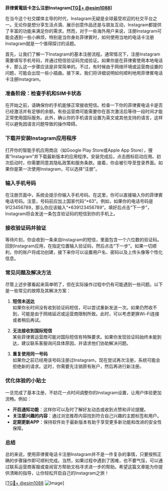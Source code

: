 **菲律賓電話卡怎么注册Instagram[[TG💪+ @esim1088](https://t.me/s/esim1088)]**

在当今这个社交媒体主导的时代，Instagram无疑是全球最受欢迎的社交平台之一。无论你是想分享生活点滴、展示创意作品还是与朋友互动，Instagram都提供了丰富的功能来满足你的需求。然而，对于一些海外用户来说，注册Instagram可能会遇到一些小麻烦，特别是当你身处菲律賓时，如何使用当地的电话卡注册Instagram就是一个值得探讨的话题。

首先，让我们了解一下Instagram的基本注册流程。通常情况下，注册Instagram需要填写手机号码，并通过短信验证码完成验证。如果你是在菲律賓使用本地电话卡，那么这一步骤应该是非常简单的。不过，有时候由于网络环境或运营商设置的问题，可能会出现一些小插曲。接下来，我们将详细说明如何顺利地用菲律賓电话卡注册Instagram。

### **准备阶段：检查手机和SIM卡状态**
在开始之前，请确保你的手机能够正常接收短信。检查一下你的菲律賓电话卡是否已经激活并有足够的余额。有些运营商可能需要你在首次激活后等待一段时间才能正常使用国际服务。此外，确认你的手机语言设置为英文或其他支持的语言，这样可以避免因语言问题导致的操作障碍。

### **下载并安装Instagram应用程序**
打开你的智能手机应用商店（如Google Play Store或Apple App Store），搜索“Instagram”并下载最新版本的应用程序。安装完成后，点击图标启动应用。初次启动时，你需要同意其隐私政策和服务条款。接着，你会被引导至登录界面。如果你是第一次使用Instagram，可以选择“注册”。

### **输入手机号码**
在注册页面中，系统会提示你输入手机号码。在这里，你可以直接输入你的菲律賓电话号码。注意，号码前应加上国家代码“+63”。例如，如果你的电话号码是9123456789，那么你应该输入“+639123456789”。填好后点击“下一步”，Instagram将会发送一条包含验证码的短信到你的手机上。

### **接收验证码并验证**
等待片刻，你会收到一条来自Instagram的短信，里面包含一个六位数的验证码。回到Instagram应用，在指定位置输入验证码，然后点击“下一步”。如果一切顺利，你的账户将成功创建，接下来你可以设置用户名、密码以及上传头像等个性化信息。

### **常见问题及解决方法**
尽管上述步骤看起来简单明了，但在实际操作过程中仍有可能遇到一些问题。以下是一些常见的故障及其解决方案：

1. **短信未送达**  
   如果你长时间没有收到验证码短信，可以尝试重新发送一次。如果仍然收不到，可能是由于网络延迟或运营商限制所致。此时，可以考虑更换Wi-Fi连接或者稍后再试。

2. **无法接收到国际短信**  
   某些菲律賓运营商可能对国际短信有特殊要求。如果你发现验证码始终未能到达，建议联系客服询问具体原因，并请求他们协助解决问题。

3. **重复使用同一号码**  
   如果你之前已经用该号码注册过Instagram，现在尝试再次注册，系统可能会拒绝新的请求。这时，你需要先注销原有账户，然后再进行新注册。

### **优化体验的小贴士**
一旦完成了基本注册，不妨花一点时间调整你的Instagram设置，让用户体验更加流畅。例如：
- **开启通知功能**：这样你可以及时了解好友动态或收到点赞和评论提醒。
- **关注感兴趣的内容**：通过浏览推荐内容找到符合自己兴趣的主题标签和用户。
- **定期更新APP**：保持软件处于最新版本有助于享受更多新功能和改进的安全性保障。

### **总结**
总的来说，使用菲律賓电话卡注册Instagram并不是一件复杂的事情，只要按照正确的步骤操作即可顺利完成。当然，如果过程中遇到了困难，也不要气馁，可以通过联系运营商客服或查阅官方帮助文档寻求进一步的帮助。希望这篇文章能为你提供清晰的指导，让你轻松开启自己的Instagram之旅！

[[TG💪+ @esim1088](https://t.me/s/esim1088) ![Image](https://i.postimg.cc/4NQfJmqS/Snipaste-2025-05-13-00-14-12.png)]